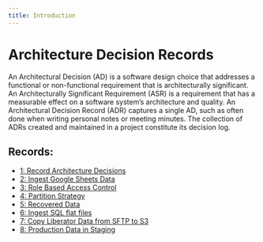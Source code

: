 ```yaml
---
title: Introduction
---
```


# Architecture Decision Records

An Architectural Decision (AD) is a software design choice that addresses a functional or non-functional requirement
that is architecturally significant. An Architecturally Significant Requirement (ASR) is a requirement that has a
measurable effect on a software system’s architecture and quality. An Architectural Decision Record (ADR) captures a
single AD, such as often done when writing personal notes or meeting minutes. The collection of ADRs created and
maintained in a project constitute its decision log.

## Records:

- [1: Record Architecture Decisions](0001-record-architecture-decisions.md)
- [2: Ingest Google Sheets Data](0002-ingest-google-sheets-data.md)
- [3: Role Based Access Control](0003-role-based-access-control.md)
- [4: Partition Strategy](0004-partition-strategy.md)
- [5: Recovered Data](0005-recovered-data.md)
- [6: Ingest SQL flat files](0006-ingest-sql-flat-files.md)
- [7: Copy Liberator Data from SFTP to S3](0007-sftp-to-s3-lambda.md)
- [8: Production Data in Staging](0008-production-data-in-staging.md)